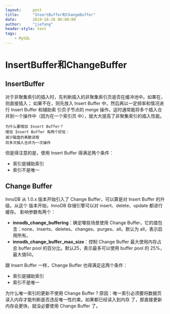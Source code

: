 ```yaml
---
layout:     post
title:      "InsertBuffer和ChangeBuffer"
date:       2019-10-28 00:00:00
author:     "jiefang"
header-style: text
tags:
    - MySQL
---
```

# InsertBuffer和ChangeBuffer
## InsertBuffer
对于非聚集索引的插入时，先判断插入的非聚集索引页是否在缓冲池中。如果在，则直接插入；
如果不在，则先放入 Insert Buffer 中，然后再以一定频率和情况进行 Insert Buffer 和辅助索
引页子节点的 merge 操作。这时通常能将多个插入合并到一个操作中（因为在一个索引页
中），就大大提高了非聚集索引的插入性能。
```
为什么要增加 Insert Buffer？
增加 Insert Buffer 有两个好处：
减少磁盘的离散读取
将多次插入合并为一次操作
```
但是得注意的是，使用 Insert Buffer 得满足两个条件：
- 索引是辅助索引
- 索引不是唯一
## Change Buffer
InnoDB 从 1.0.x 版本开始引入了 Change Buffer，可以算是对 Insert Buffer 的升级。从这个
版本开始，InnoDB 存储引擎可以对 insert、delete、update 都进行缓存。
影响参数有两个：
- **innodb_change_buffering**：确定哪些场景使用 Change Buffer，它的值包含：none、inserts、deletes、changes、purges、all。默认为 all，表示启用所有。
- **innodb_change_buffer_max_size**：控制 Change Buffer 最大使用内存占总 buffer pool
的百分比。默认25，表示最多可以使用 buffer pool 的 25%，最大值50。

跟 Insert Buffer 一样，Change Buffer 也得满足这两个条件：
- 索引是辅助索引
- 索引不是唯一

为什么唯一索引的更新不使用 Change Buffer ?
原因：唯一索引必须要将数据页读入内存才能判断是否违反唯一性约束。如果都已经读入到内存
了，那直接更新内存会更快，就没必要使用 Change Buffer 了。